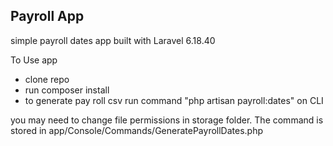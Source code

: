 

## Payroll App

simple payroll dates app built with Laravel 6.18.40

To Use app
- clone repo
- run composer install
- to generate pay roll csv run command "php artisan payroll:dates" on CLI

you may need to change file permissions in storage folder. The command is stored in app/Console/Commands/GeneratePayrollDates.php

